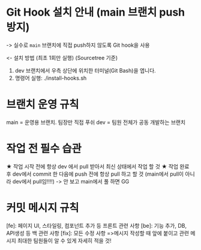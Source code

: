# Git Hook 설치 안내 (main 브랜치 push 방지)
  -> 실수로 `main` 브랜치에 직접 push하지 않도록 Git hook을 사용

<- 설치 방법 (최초 1회만 실행) (Sourcetree 기준)
  1. dev 브랜치에서 우측 상단에 위치한 터미널(Git Bash)을 엽니다.
  2. 명령어 실행: ./install-hooks.sh

# 브랜치 운영 규칙
  main = 운영용 브랜치. 팀장만 직접 푸쉬
  dev = 팀원 전체가 공동 개발하는 브랜치

# 작업 전 필수 습관
 ★ 작업 시작 전에 항상 dev 에서 pull 받아서 최신 상태에서 작업 할 것
 ★ 작업 완료 후 dev에서 commit 한 다음에 push 전에 항상 pull 하고 할 것 
    (main에서 pull이 아니라 dev에서 pull임!!!!) -> 안 보고 main에서 풀 하면 GG

# 커밋 메시지 규칙
 [fe]: 페이지 UI, 스타일링, 컴포넌트 추가 등 프론트 관련 사항
 [be]: 기능 추가, DB, API생성 등 백 관련 사항
 [fix]: 모든 수정 사항 
 =>메시지 작성할 때 앞에 붙이고 관련 메시지 최대한 팀원들이 알 수 있게 자세히 적을 것!